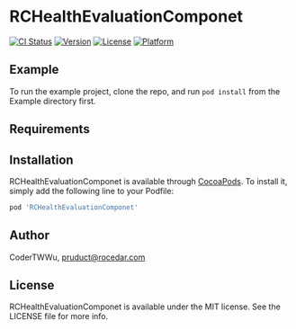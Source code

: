 # RCHealthEvaluationComponet

[![CI Status](https://img.shields.io/travis/CoderTWWu/RCHealthEvaluationComponet.svg?style=flat)](https://travis-ci.org/CoderTWWu/RCHealthEvaluationComponet)
[![Version](https://img.shields.io/cocoapods/v/RCHealthEvaluationComponet.svg?style=flat)](https://cocoapods.org/pods/RCHealthEvaluationComponet)
[![License](https://img.shields.io/cocoapods/l/RCHealthEvaluationComponet.svg?style=flat)](https://cocoapods.org/pods/RCHealthEvaluationComponet)
[![Platform](https://img.shields.io/cocoapods/p/RCHealthEvaluationComponet.svg?style=flat)](https://cocoapods.org/pods/RCHealthEvaluationComponet)

## Example

To run the example project, clone the repo, and run `pod install` from the Example directory first.

## Requirements

## Installation

RCHealthEvaluationComponet is available through [CocoaPods](https://cocoapods.org). To install
it, simply add the following line to your Podfile:

```ruby
pod 'RCHealthEvaluationComponet'
```

## Author

CoderTWWu, pruduct@rocedar.com

## License

RCHealthEvaluationComponet is available under the MIT license. See the LICENSE file for more info.
